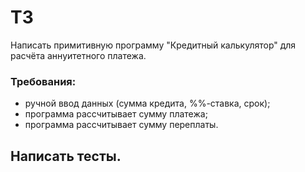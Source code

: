 # ТЗ
Написать примитивную программу "Кредитный калькулятор" для расчёта аннуитетного платежа.
### Требования:
- ручной ввод данных (сумма кредита, %%-ставка, срок);
- программа рассчитывает сумму платежа;
- программа рассчитывает сумму переплаты.
## Написать тесты.
